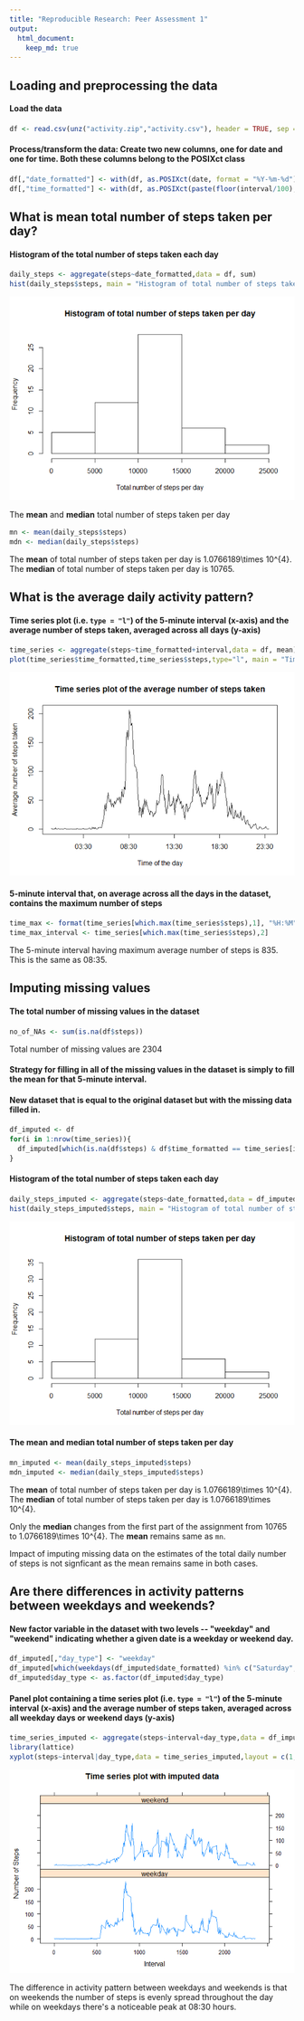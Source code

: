```yaml
---
title: "Reproducible Research: Peer Assessment 1"
output: 
  html_document:
    keep_md: true
---
```



## Loading and preprocessing the data

#### Load the data


```r
df <- read.csv(unz("activity.zip","activity.csv"), header = TRUE, sep = ",")
```

#### Process/transform the data: Create two new columns, one for date and one for time. Both these columns belong to the POSIXct class


```r
df[,"date_formatted"] <- with(df, as.POSIXct(date, format = "%Y-%m-%d"))
df[,"time_formatted"] <- with(df, as.POSIXct(paste(floor(interval/100), interval %% 100, sep = ":"), format = "%H:%M"))
```

## What is mean total number of steps taken per day?

#### Histogram of the total number of steps taken each day


```r
daily_steps <- aggregate(steps~date_formatted,data = df, sum)
hist(daily_steps$steps, main = "Histogram of total number of steps taken per day", xlab = "Total number of steps per day", ylab = "Frequency")
```

![](PA1_template_files/figure-html/histogram-1.png)<!-- -->

The **mean** and **median** total number of steps taken per day


```r
mn <- mean(daily_steps$steps)
mdn <- median(daily_steps$steps)
```

The **mean** of total number of steps taken per day is 1.0766189\times 10^{4}.
The **median** of total number of steps taken per day is 10765.

## What is the average daily activity pattern?

#### Time series plot (i.e. `type = "l"`) of the 5-minute interval (x-axis) and the average number of steps taken, averaged across all days (y-axis)


```r
time_series <- aggregate(steps~time_formatted+interval,data = df, mean)
plot(time_series$time_formatted,time_series$steps,type="l", main = "Time series plot of the average number of steps taken", xlab = "Time of the day", ylab = "Average number of steps taken")
```

![](PA1_template_files/figure-html/time_series_plot-1.png)<!-- -->

#### 5-minute interval that, on average across all the days in the dataset, contains the maximum number of steps


```r
time_max <- format(time_series[which.max(time_series$steps),1], "%H:%M")
time_max_interval <- time_series[which.max(time_series$steps),2]
```

The 5-minute interval having maximum average number of steps is 835. This is the same as 08:35.

## Imputing missing values

#### The total number of missing values in the dataset


```r
no_of_NAs <- sum(is.na(df$steps))
```

Total number of missing values are 2304

#### Strategy for filling in all of the missing values in the dataset is simply to fill the mean for that 5-minute interval.

#### New dataset that is equal to the original dataset but with the missing data filled in.


```r
df_imputed <- df
for(i in 1:nrow(time_series)){
  df_imputed[which(is.na(df$steps) & df$time_formatted == time_series[i,1]), "steps"] <- time_series[i,"steps"]
}
```

#### Histogram of the total number of steps taken each day


```r
daily_steps_imputed <- aggregate(steps~date_formatted,data = df_imputed, sum)
hist(daily_steps_imputed$steps, main = "Histogram of total number of steps taken per day", xlab = "Total number of steps per day", ylab = "Frequency")
```

![](PA1_template_files/figure-html/histogram_imputed-1.png)<!-- -->

#### The **mean** and **median** total number of steps taken per day


```r
mn_imputed <- mean(daily_steps_imputed$steps)
mdn_imputed <- median(daily_steps_imputed$steps)
```

The **mean** of total number of steps taken per day is 1.0766189\times 10^{4}.
The **median** of total number of steps taken per day is 1.0766189\times 10^{4}.

Only the **median** changes from the first part of the assignment from 10765 to 1.0766189\times 10^{4}. The **mean** remains same as `mn`.

Impact of imputing missing data on the estimates of the total daily number of steps is not signficant as the mean remains same in both cases.

## Are there differences in activity patterns between weekdays and weekends?

#### New factor variable in the dataset with two levels -- "weekday" and "weekend" indicating whether a given date is a weekday or weekend day.


```r
df_imputed[,"day_type"] <- "weekday"
df_imputed[which(weekdays(df_imputed$date_formatted) %in% c("Saturday","Sunday")),"day_type"] <- "weekend"
df_imputed$day_type <- as.factor(df_imputed$day_type)
```

#### Panel plot containing a time series plot (i.e. `type = "l"`) of the 5-minute interval (x-axis) and the average number of steps taken, averaged across all weekday days or weekend days (y-axis)


```r
time_series_imputed <- aggregate(steps~interval+day_type,data = df_imputed, mean)
library(lattice)
xyplot(steps~interval|day_type,data = time_series_imputed,layout = c(1,2), type = "l", main = "Time series plot with imputed data", xlab = "Interval", ylab = "Number of Steps")
```

![](PA1_template_files/figure-html/time_series_imputed-1.png)<!-- -->

The difference in activity pattern between weekdays and weekends is that on weekends the number of steps is evenly spread throughout the day while on weekdays there's a noticeable peak at 08:30 hours.
